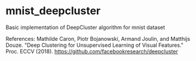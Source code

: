 # mnist_deepcluster
Basic implementation of DeepCluster algorithm for mnist dataset

References:
Mathilde Caron, Piotr Bojanowski, Armand Joulin, and Matthijs Douze. "Deep Clustering for Unsupervised Learning of Visual Features." Proc. ECCV (2018).
https://github.com/facebookresearch/deepcluster
